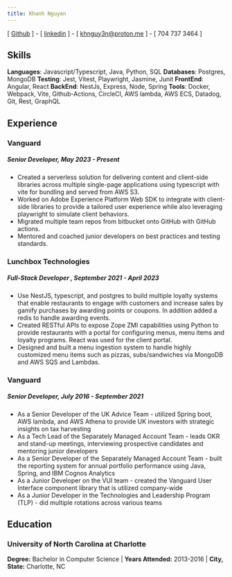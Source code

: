 ```yaml
---
title: Khanh Nguyen
---
```


[ [Github](https://github.com/NHKK) ] - [ [linkedin](https://www.linkedin.com/in/khanh-nguyen-0614ba108) ] - [ khnguy3n@proton.me ] - [ 704 737 3464 ]

## Skills
**Languages**: Javascript/Typescript, Java, Python, SQL
**Databases**: Postgres, MongoDB
**Testing**: Jest, Vitest, Playwright, Jasmine, Junit
**FrontEnd**: Angular, React 
**BackEnd**: NestJs, Express, Node, Spring 
**Tools**: Docker, Webpack, Vite, Github-Actions, CircleCI, AWS lambda, AWS ECS, Datadog, Git, Rest, GraphQL

## Experience
### Vanguard 
##### Senior Developer, May 2023 - Present
- Created a serverless solution for delivering content and client-side libraries across multiple single-page applications using typescript with vite for bundling and served from AWS S3.
- Worked on Adobe Experience Platform Web SDK to integrate with client-side libraries to provide a tailored user experience while also leveraging playwright to simulate client behaviors.
- Migrated multiple team repos from bitbucket onto GitHub with GitHub actions.
- Mentored and coached junior developers on best practices and testing standards.

### Lunchbox Technologies 
##### Full-Stack Developer , September 2021 - April 2023
- Use NestJS, typescript, and postgres to build multiple loyalty systems that enable restaurants to engage with customers and increase sales by gamify purchases by awarding points or coupons. In addition added a redis to handle awarding events.
- Created RESTful APIs to expose Zope ZMI capabilities using Python to provide restaurants with a portal for configuring menus,
menu items and loyalty programs. React was used for the client portal.
- Designed and built a menu ingestion system to handle highly customized menu items such as pizzas, subs/sandwiches via MongoDB and AWS SQS and Lambdas.

### Vanguard 
##### Senior Developer, July 2016 - September 2021
- As a Senior Developer of the UK Advice Team - utilized Spring boot, AWS lambda, and AWS Athena to provide UK investors with strategic
insights on tax harvesting 
- As a Tech Lead of the Separately Managed Account Team - leads OKR and stand-up meetings, interviewing prospective candidates and 
mentoring junior developers
- As a Senior Developer of the Separately Managed Account Team - built the reporting system for annual portfolio performance
using Java, Spring, and IBM Cognos Analytics
- As a Junior Developer on the VUI team - created the Vanguard User Interface component library that is utilized company-wide 
- As a Junior Developer in the Technologies and Leadership Program (TLP) - did multiple rotations across various teams

## Education
### University of North Carolina at Charlotte
**Degree:** Bachelor in Computer Science | **Years Attended:** 2013-2016 | **City, State:** Charlotte, NC
